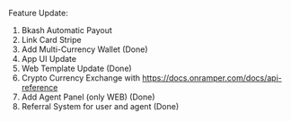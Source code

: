Feature Update:

1. Bkash Automatic Payout
2. Link Card Stripe
3. Add Multi-Currency Wallet (Done)
4. App UI Update
5. Web Template Update (Done)
6. Crypto Currency Exchange with https://docs.onramper.com/docs/api-reference
7. Add Agent Panel (only WEB) (Done)
8. Referral System for user and agent (Done)